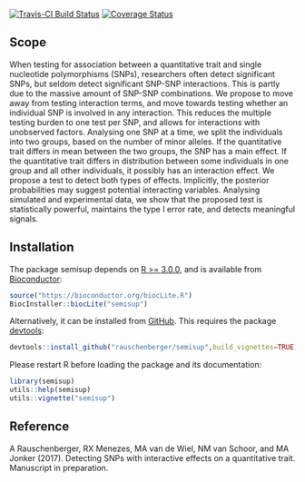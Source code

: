 
<!-- README.md is generated from README.Rmd. Please edit that file -->
[![Travis-CI Build Status](https://travis-ci.org/rauschenberger/semisup.svg?branch=master)](https://travis-ci.org/rauschenberger/semisup) [![Coverage Status](https://codecov.io/github/rauschenberger/semisup/coverage.svg?branch=master)](https://codecov.io/github/rauschenberger/semisup?branch=master) <!-- [![Platforms](http://www.bioconductor.org/shields/availability/release/semisup.svg)](http://bioconductor.org/packages/devel/bioc/html/semisup.html#archives)
 [![Downloads](http://www.bioconductor.org/shields/downloads/semisup.svg)](http://bioconductor.org/packages/stats/bioc/semisup/)
[![Posts](http://www.bioconductor.org/shields/posts/semisup.svg)](https://support.bioconductor.org/t/semisup/)
[![in Bioc](http://www.bioconductor.org/shields/years-in-bioc/semisup.svg)](http://bioconductor.org/packages/devel/bioc/html/semisup.html#since)
[![Build](http://www.bioconductor.org/shields/build/devel/bioc/semisup.svg)](http://bioconductor.org/checkResults/devel/bioc-LATEST/semisup/)
[![Commits](http://www.bioconductor.org/shields/commits/bioc/semisup.svg)](http://bioconductor.org/packages/devel/bioc/html/semisup.html#svn_source)
[![Coverage Status](http://www.bioconductor.org/shields/coverage/devel/semisup.svg)](https://codecov.io/github/Bioconductor-mirror/semisup/branch/master) -->

Scope
-----

When testing for association between a quantitative trait and single nucleotide polymorphisms (SNPs), researchers often detect significant SNPs, but seldom detect significant SNP-SNP interactions. This is partly due to the massive amount of SNP-SNP combinations. We propose to move away from testing interaction terms, and move towards testing whether an individual SNP is involved in any interaction. This reduces the multiple testing burden to one test per SNP, and allows for interactions with unobserved factors. Analysing one SNP at a time, we split the individuals into two groups, based on the number of minor alleles. If the quantitative trait differs in mean between the two groups, the SNP has a main effect. If the quantitative trait differs in distribution between some individuals in one group and all other individuals, it possibly has an interaction effect. We propose a test to detect both types of effects. Implicitly, the posterior probabilities may suggest potential interacting variables. Analysing simulated and experimental data, we show that the proposed test is statistically powerful, maintains the type I error rate, and detects meaningful signals.

Installation
------------

The package semisup depends on [R &gt;= 3.0.0](https://cran.r-project.org/), and is available from [Bioconductor](http://bioconductor.org/packages/semisup/):

``` r
source("https://bioconductor.org/biocLite.R")
BiocInstaller::biocLite("semisup")
```

Alternatively, it can be installed from [GitHub](https://github.com/rauschenberger/semisup). This requires the package [devtools](https://cran.r-project.org/web/packages/devtools/README.html):

``` r
devtools::install_github("rauschenberger/semisup",build_vignettes=TRUE)
```

Please restart R before loading the package and its documentation:

``` r
library(semisup)
utils::help(semisup)
utils::vignette("semisup")
```

Reference
---------

A Rauschenberger, RX Menezes, MA van de Wiel, NM van Schoor, and MA Jonker (2017). Detecting SNPs with interactive effects on a quantitative trait. Manuscript in preparation. <!-- [html](http://dx.doi.org/) [pdf](http://) -->

<!-- [html]
<script>
  (function(i,s,o,g,r,a,m){i['GoogleAnalyticsObject']=r;i[r]=i[r]||function(){
  (i[r].q=i[r].q||[]).push(arguments)},i[r].l=1*new Date();a=s.createElement(o),
  m=s.getElementsByTagName(o)[0];a.async=1;a.src=g;m.parentNode.insertBefore(a,m)
  })(window,document,'script','https://www.google-analytics.com/analytics.js','ga');
  ga('create', 'UA-96845398-1', 'auto');
  ga('send', 'pageview');
</script>
-->
